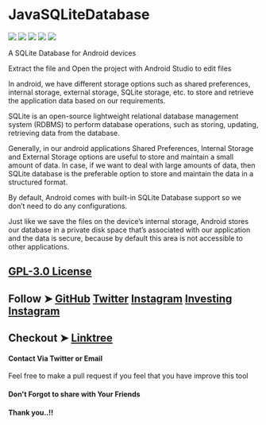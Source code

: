 # JavaSQLiteDatabase

![](https://img.shields.io/github/issues/MiChaelinzo/JavaSQLiteDatabase)
![](https://img.shields.io/github/forks/MiChaelinzo/JavaSQLiteDatabase)
![]( https://img.shields.io/github/stars/MiChaelinzo/JavaSQLiteDatabase)
![](https://img.shields.io/github/license/MiChaelinzo/JavaSQLiteDatabase)
![](https://img.shields.io/twitter/url?url=https%3A%2F%2Fgithub.com%2FMiChaelinzo%2FJavaSQLiteDatabase)


A SQLite Database for Android devices

Extract the file and Open the project with Android Studio to edit files

In android, we have different storage options such as shared preferences, internal storage, external storage, SQLite storage, etc. to store and retrieve the application data based on our requirements.
 

SQLite is an open-source lightweight relational database management system (RDBMS) to perform database operations, such as storing, updating, retrieving data from the database. 


Generally, in our android applications Shared Preferences, Internal Storage and External Storage options are useful to store and maintain a small amount of data. In case, if we want to deal with large amounts of data, then SQLite database is the preferable option to store and maintain the data in a structured format.

 

By default, Android comes with built-in SQLite Database support so we don’t need to do any configurations.

 

Just like we save the files on the device’s internal storage, Android stores our database in a private disk space that’s associated with our application and the data is secure, because by default this area is not accessible to other applications.

 ## [GPL-3.0 License](https://raw.githubusercontent.com/MiChaelinzo/CyberPunkNetrunner/master/LICENSE)

## Follow ➤ [GitHub](https://github.com/MiChaelinzo) [Twitter](https://twitter.com/llmichaelinzoll) [Instagram](https://www.instagram.com/llmichaelinzoll21/) [Investing Instagram](https://www.instagram.com/fxcryptomaster/?hl=en)


## Checkout ➤ [Linktree](https://linktr.ee/MiChaelinzo)


#### Contact Via Twitter or Email

Feel free to make a pull request if you feel that you have improve this tool 

#### Don't Forgot to share with Your Friends 
#### Thank you..!!



 

